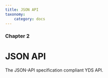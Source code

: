 ```yaml
---
title: JSON API
taxonomy:
    category: docs
---
```


### Chapter 2

# JSON API

The JSON-API specification compliant YDS API.
